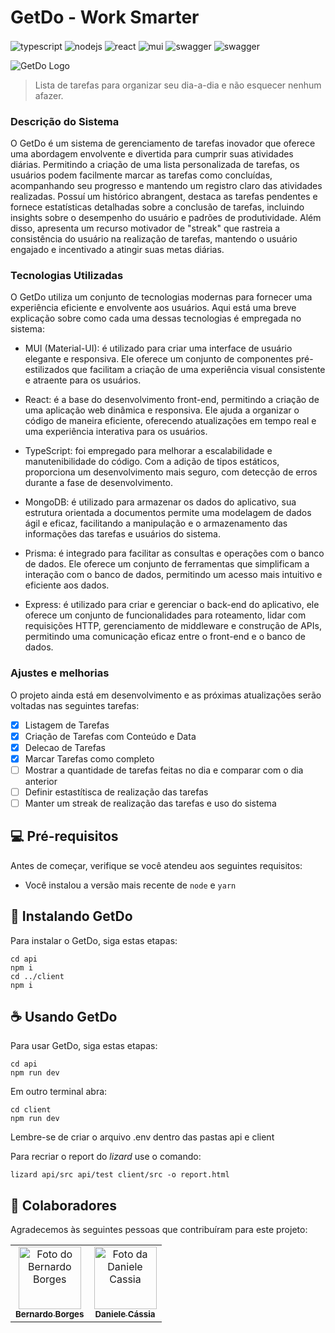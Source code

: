 # GetDo - Work Smarter

<img align="center" alt="typescript"
    src="https://img.shields.io/badge/TypeScript-007ACC?style=for-the-badge&logo=typescript&logoColor=white" />
<img align="center" alt="nodejs"
    src="https://img.shields.io/badge/Node.js-43853D?style=for-the-badge&logo=node.js&logoColor=white" />
<img align="center" alt="react"
    src="https://img.shields.io/badge/React-20232A?style=for-the-badge&logo=react&logoColor=61DAFB" />
<img align="center" alt="mui"
    src="https://img.shields.io/badge/Material--UI-0081CB?style=for-the-badge&logo=material-ui&logoColor=white" />
<img align="center" alt="swagger"
    src="https://img.shields.io/badge/Swagger-85EA2D.svg?style=for-the-badge&logo=Swagger&logoColor=black" />
<img align="center" alt="swagger"
    src="https://img.shields.io/badge/Jest-323330?style=for-the-badge&logo=Jest&logoColor=white" />

<img src="https://i.ibb.co/1MdxJFx/logo.jpg" alt="GetDo Logo">

> Lista de tarefas para organizar seu dia-a-dia e não esquecer nenhum afazer.

### Descrição do Sistema
O GetDo é um sistema de gerenciamento de tarefas inovador que oferece uma abordagem envolvente e divertida para cumprir suas atividades diárias. Permitindo a criação de uma lista personalizada de tarefas, os usuários podem facilmente marcar as tarefas como concluídas, acompanhando seu progresso e mantendo um registro claro das atividades realizadas. Possuí um histórico abrangent, destaca as tarefas pendentes e fornece estatísticas detalhadas sobre a conclusão de tarefas, incluindo insights sobre o desempenho do usuário e padrões de produtividade. Além disso, apresenta um recurso motivador de "streak" que rastreia a consistência do usuário na realização de tarefas, mantendo o usuário engajado e incentivado a atingir suas metas diárias.

### Tecnologias Utilizadas
O GetDo utiliza um conjunto de tecnologias modernas para fornecer uma experiência eficiente e envolvente aos usuários. Aqui está uma breve explicação sobre como cada uma dessas tecnologias é empregada no sistema:

- MUI (Material-UI): é utilizado para criar uma interface de usuário elegante e responsiva. Ele oferece um conjunto de componentes pré-estilizados que facilitam a criação de uma experiência visual consistente e atraente para os usuários.

- React: é a base do desenvolvimento front-end, permitindo a criação de uma aplicação web dinâmica e responsiva. Ele ajuda a organizar o código de maneira eficiente, oferecendo atualizações em tempo real e uma experiência interativa para os usuários.

- TypeScript: foi empregado para melhorar a escalabilidade e manutenibilidade do código. Com a adição de tipos estáticos, proporciona um desenvolvimento mais seguro, com detecção de erros durante a fase de desenvolvimento.

- MongoDB: é utilizado para armazenar os dados do aplicativo, sua estrutura orientada a documentos permite uma modelagem de dados ágil e eficaz, facilitando a manipulação e o armazenamento das informações das tarefas e usuários do sistema.

- Prisma: é integrado para facilitar as consultas e operações com o banco de dados. Ele oferece um conjunto de ferramentas que simplificam a interação com o banco de dados, permitindo um acesso mais intuitivo e eficiente aos dados.

- Express: é utilizado para criar e gerenciar o back-end do aplicativo, ele oferece um conjunto de funcionalidades para roteamento, lidar com requisições HTTP, gerenciamento de middleware e construção de APIs, permitindo uma comunicação eficaz entre o front-end e o banco de dados.

### Ajustes e melhorias

O projeto ainda está em desenvolvimento e as próximas atualizações serão voltadas nas seguintes tarefas:

- [x] Listagem de Tarefas
- [x] Criação de Tarefas com Conteúdo e Data
- [x] Delecao de Tarefas
- [x] Marcar Tarefas como completo
- [ ] Mostrar a quantidade de tarefas feitas no dia e comparar com o dia anterior
- [ ] Definir estastítisca de realização das tarefas
- [ ] Manter um streak de realização das tarefas e uso do sistema

## 💻 Pré-requisitos

Antes de começar, verifique se você atendeu aos seguintes requisitos:

- Você instalou a versão mais recente de `node` e `yarn`

## 🚀 Instalando GetDo

Para instalar o GetDo, siga estas etapas:

```
cd api
npm i
cd ../client
npm i
```

## ☕ Usando GetDo

Para usar GetDo, siga estas etapas:

```
cd api
npm run dev
```

Em outro terminal abra:

```
cd client
npm run dev
```

Lembre-se de criar o arquivo .env dentro das pastas api e client

Para recriar o report do _lizard_ use o comando:

```
lizard api/src api/test client/src -o report.html
```

## 🤝 Colaboradores

Agradecemos às seguintes pessoas que contribuíram para este projeto:

<table>
  <tr>
    <td align="center">
      <a href="https://github.com/bernborgess">
        <img src="https://github.com/bernborgess.png"
        width="100px;"
        alt="Foto do Bernardo Borges"/><br>
        <sub>
          <b>Bernardo Borges</b>
        </sub>
      </a>
    </td>
    <td align="center">
      <a href="https://github.com/Daniele-Cassia">
        <img src="https://github.com/Daniele-Cassia.png"
        width="100px;"
        alt="Foto da Daniele Cassia"/><br>
        <sub>
          <b>Daniele Cássia</b>
        </sub>
      </a>
    </td>
  </tr>
</table>
